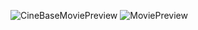 ![CineBaseMoviePreview](https://user-images.githubusercontent.com/96780438/207420147-096d0798-10ab-4e45-8673-5762957a6ab7.png)
![MoviePreview](https://user-images.githubusercontent.com/96780438/207419563-303378df-b941-46e7-8f15-65c01de72f90.png)
